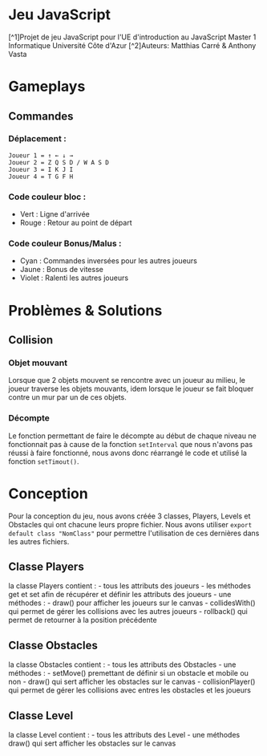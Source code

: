 # Jeu JavaScript
[^1]Projet de jeu JavaScript pour l'UE d'introduction au JavaScript Master 1 Informatique Université Côte d'Azur
[^2]Auteurs: Matthias Carré & Anthony Vasta

# Gameplays

## Commandes
### Déplacement :
    Joueur 1 = ↑ ← ↓ →
    Joueur 2 = Z Q S D / W A S D
    Joueur 3 = I K J I
    Joueur 4 = T G F H

### Code couleur bloc :
   - Vert : Ligne d'arrivée
   - Rouge : Retour au point de départ

### Code couleur Bonus/Malus :
   - Cyan : Commandes inversées pour les autres joueurs
   - Jaune : Bonus de vitesse
   - Violet : Ralenti les autres joueurs

# Problèmes & Solutions
## Collision
### Objet mouvant
Lorsque que 2 objets mouvent se rencontre avec un joueur au milieu, le joueur traverse les objets mouvants, idem lorsque le joueur se fait bloquer contre un mur par un de ces objets.

### Décompte
Le fonction permettant de faire le décompte au début de chaque niveau ne fonctionnait pas à cause de la fonction `setInterval` que nous n'avons pas réussi à faire fonctionné, nous avons donc réarrangé le code et utilisé la fonction `setTimout()`.

# Conception
Pour la conception du jeu, nous avons créée 3 classes, Players, Levels et Obstacles qui ont chacune leurs propre fichier.
Nous avons utiliser `export default class "NomClass"` pour permettre l'utilisation de ces dernières dans les autres fichiers.

## Classe Players
la classe Players contient :
    - tous les attributs des joueurs
    - les méthodes get et set afin de récupérer et définir les attributs des joueurs
    - une méthodes :
        - draw() pour afficher les joueurs sur le canvas
        - collidesWith() qui permet de gérer les collisions avec les autres joueurs
        - rollback() qui permet de retourner à la position précédente

## Classe Obstacles
la classe Obstacles contient :
    - tous les attributs des Obstacles
    - une méthodes :
        - setMove() premettant de définir si un obstacle et mobile ou non
        - draw() qui sert afficher les obstacles sur le canvas
        - collisionPlayer() qui permet de gérer les collisions avec entres les obstacles et les joueurs

## Classe Level
la classe Level contient :
    - tous les attributs des Level
    - une méthodes draw() qui sert afficher les obstacles sur le canvas
